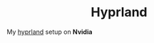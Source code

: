 <h1 dir="auto" align="center">Hyprland</h1>

<p>My <a href="https://www.hyprland.org">hyprland</a> setup on <b>Nvidia</b></p>
